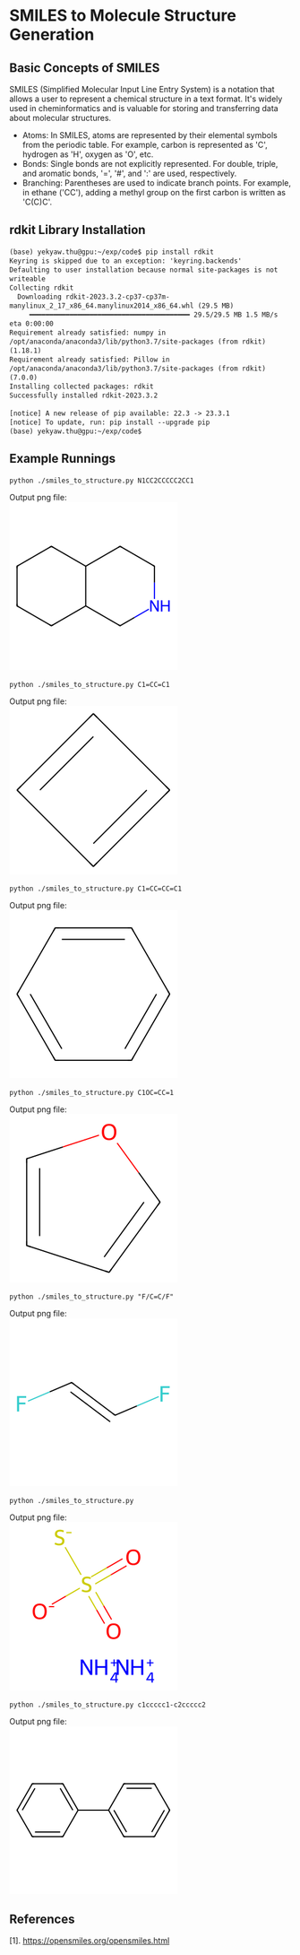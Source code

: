 # SMILES to Molecule Structure Generation

## Basic Concepts of SMILES

 SMILES (Simplified Molecular Input Line Entry System) is a notation that allows a user to represent a chemical structure in a text format. It's widely used in cheminformatics and is valuable for storing and transferring data about molecular structures.
 
- Atoms: In SMILES, atoms are represented by their elemental symbols from the periodic table. For example, carbon is represented as 'C', hydrogen as 'H', oxygen as 'O', etc.
- Bonds: Single bonds are not explicitly represented. For double, triple, and aromatic bonds, '=', '#', and ':' are used, respectively.
- Branching: Parentheses are used to indicate branch points. For example, in ethane ('CC'), adding a methyl group on the first carbon is written as 'C(C)C'.

## rdkit Library Installation

```
(base) yekyaw.thu@gpu:~/exp/code$ pip install rdkit
Keyring is skipped due to an exception: 'keyring.backends'
Defaulting to user installation because normal site-packages is not writeable
Collecting rdkit
  Downloading rdkit-2023.3.2-cp37-cp37m-manylinux_2_17_x86_64.manylinux2014_x86_64.whl (29.5 MB)
     ━━━━━━━━━━━━━━━━━━━━━━━━━━━━━━━━━━━━━━━━ 29.5/29.5 MB 1.5 MB/s eta 0:00:00
Requirement already satisfied: numpy in /opt/anaconda/anaconda3/lib/python3.7/site-packages (from rdkit) (1.18.1)
Requirement already satisfied: Pillow in /opt/anaconda/anaconda3/lib/python3.7/site-packages (from rdkit) (7.0.0)
Installing collected packages: rdkit
Successfully installed rdkit-2023.3.2

[notice] A new release of pip available: 22.3 -> 23.3.1
[notice] To update, run: pip install --upgrade pip
(base) yekyaw.thu@gpu:~/exp/code$
```

## Example Runnings

```
python ./smiles_to_structure.py N1CC2CCCCC2CC1
```

Output png file:  
![N1CC2CCCCC2CC1](https://github.com/ye-kyaw-thu/this-and-that/blob/main/python/fig/smiles/N1CC2CCCCC2CC1.png)  

```
python ./smiles_to_structure.py C1=CC=C1
```
Output png file:  
![C1=CC=C1](https://github.com/ye-kyaw-thu/this-and-that/blob/main/python/fig/smiles/C1%3DCC%3DC1.png)  

```
python ./smiles_to_structure.py C1=CC=CC=C1
```
Output png file:  
![C1=CC=CC=C1](https://github.com/ye-kyaw-thu/this-and-that/blob/main/python/fig/smiles/C1%3DCC%3DCC%3DC1.png)

```
python ./smiles_to_structure.py C1OC=CC=1
```
Output png file:  
![C1OC=CC=1](https://github.com/ye-kyaw-thu/this-and-that/blob/main/python/fig/smiles/C1OC%3DCC%3D1.png)

```
python ./smiles_to_structure.py "F/C=C/F"
```
Output png file:  
![F/C=C/F](https://github.com/ye-kyaw-thu/this-and-that/blob/main/python/fig/smiles/FslashC%3DCslashF.png)

```
python ./smiles_to_structure.py 
```
Output png file:  
![[NH4+].[NH4+].[O-]S(=O)(=O)[S-]](https://github.com/ye-kyaw-thu/this-and-that/blob/main/python/fig/smiles/%5BNH4%2B%5D.%5BNH4%2B%5D.%5BO-%5DS(%3DO)(%3DO)%5BS-%5D.png)

```
python ./smiles_to_structure.py c1ccccc1-c2ccccc2
```
Output png file:  
![c1ccccc1-c2ccccc2](https://github.com/ye-kyaw-thu/this-and-that/blob/main/python/fig/smiles/c1ccccc1-c2ccccc2.png)


## References

[1]. https://opensmiles.org/opensmiles.html  
